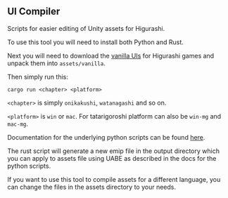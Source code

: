 UI Compiler
----

Scripts for easier editing of Unity assets for Higurashi.

To use this tool you will need to install both Python and Rust.

Next you will need to download the [vanilla UIs]() for Higurashi games and unpack them into `assets/vanilla`.

Then simply run this:

```
cargo run <chapter> <platform>
```

`<chapter>` is simply `onikakushi`, `watanagashi` and so on.

`<platform>` is `win` or `mac`. For tatarigoroshi platform can also be `win-mg` and `mac-mg`.

Documentation for the underlying python scripts can be found [here](https://github.com/07th-mod/higurashi-dev-guides/wiki/UI-editing-scripts).

The rust script will generate a new emip file in the output directory which you can apply to assets file using UABE as described in the docs for the python scripts.

If you want to use this tool to compile assets for a different language, you can change the files in the assets directory to your needs.
